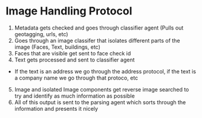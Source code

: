 # Image Handling Protocol

1. Metadata gets checked and goes through classifier agent (Pulls out geotagging, urls, etc)
2. Goes through an image classifer that isolates different parts of the image (Faces, Text, buildings, etc)
3. Faces that are visible get sent to face check id
4. Text gets processed and sent to classifier agent
 - If the text is an address we go through the address protocol, if the text is a company name we go through that protoco, etc
5. Image and isolated Image components get reverse image searched to try and identify as much information as possible
6. All of this output is sent to the parsing agent which sorts through the information and presents it nicely